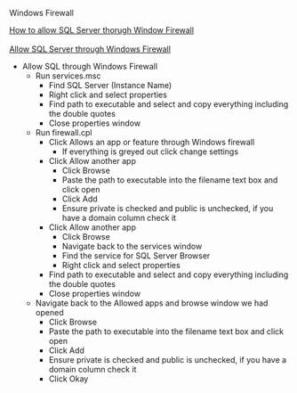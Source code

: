 Windows Firewall

[How to allow SQL Server thorugh Window Firewall](https://www.youtube.com/watch?v=9O2GLm3iNp8)<br />
[](https://www.youtube.com/watch?v=9O2GLm3iNp8)<br />
[Allow SQL Server through Windows Firewall](https://www.youtube.com/watch?v=3jVTUll4PXs)<br />

* Allow SQL through Windows Firewall
  * Run services.msc
    * Find SQL Server (Instance Name)
    * Right click and select properties
    * Find path to executable and select and copy everything including the double quotes
    * Close properties window
  * Run firewall.cpl
    * Click Allows an app or feature through Windows firewall
      * If everything is greyed out click change settings
    * Click Allow another app
      * Click Browse
      * Paste the path to executable into the filename text box and click open
      * Click Add
      * Ensure private is checked and public is unchecked, if you have a domain column check it
    * Click Allow another app
      * Click Browse
      * Navigate back to the services window
      * Find the service for SQL Server Browser
      * Right click and select properties
    * Find path to executable and select and copy everything including the double quotes
    * Close properties window
  * Navigate back to the Allowed apps and browse window we had opened
    * Click Browse
    * Paste the path to executable into the filename text box and click open
    * Click Add
    * Ensure private is checked and public is unchecked, if you have a domain column check it
    * Click Okay
